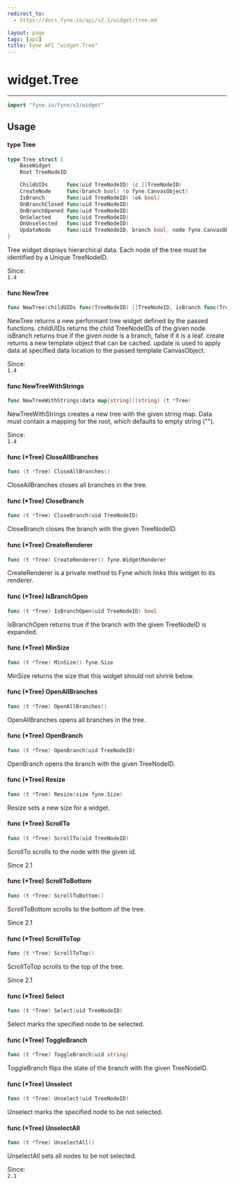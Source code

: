 ```yaml
---
redirect_to:
  - https://docs.fyne.io/api/v2.1/widget/tree.md

layout: page
tags: [api]
title: Fyne API "widget.Tree"
---
```



# widget.Tree
---
```go
import "fyne.io/fyne/v2/widget"
```

## Usage

#### type Tree

```go
type Tree struct {
	BaseWidget
	Root TreeNodeID

	ChildUIDs      func(uid TreeNodeID) (c []TreeNodeID)                     // Return a sorted slice of Children TreeNodeIDs for the given Node TreeNodeID
	CreateNode     func(branch bool) (o fyne.CanvasObject)                   // Return a CanvasObject that can represent a Branch (if branch is true), or a Leaf (if branch is false)
	IsBranch       func(uid TreeNodeID) (ok bool)                            // Return true if the given TreeNodeID represents a Branch
	OnBranchClosed func(uid TreeNodeID)                                      // Called when a Branch is closed
	OnBranchOpened func(uid TreeNodeID)                                      // Called when a Branch is opened
	OnSelected     func(uid TreeNodeID)                                      // Called when the Node with the given TreeNodeID is selected.
	OnUnselected   func(uid TreeNodeID)                                      // Called when the Node with the given TreeNodeID is unselected.
	UpdateNode     func(uid TreeNodeID, branch bool, node fyne.CanvasObject) // Called to update the given CanvasObject to represent the data at the given TreeNodeID
}
```

Tree widget displays hierarchical data. Each node of the tree must be identified by a Unique TreeNodeID.


<div class="since">Since: <code>
1.4</code></div>

#### func  NewTree

```go
func NewTree(childUIDs func(TreeNodeID) []TreeNodeID, isBranch func(TreeNodeID) bool, create func(bool) fyne.CanvasObject, update func(TreeNodeID, bool, fyne.CanvasObject)) *Tree
```
NewTree returns a new performant tree widget defined by the passed functions. childUIDs returns the child TreeNodeIDs of the given node. isBranch returns true if the given node is a branch, false if it is a leaf. create returns a new template object that can be cached. update is used to apply data at specified data location to the passed template CanvasObject.


<div class="since">Since: <code>
1.4</code></div>

#### func  NewTreeWithStrings

```go
func NewTreeWithStrings(data map[string][]string) (t *Tree)
```
NewTreeWithStrings creates a new tree with the given string map. Data must contain a mapping for the root, which defaults to empty string ("").


<div class="since">Since: <code>
1.4</code></div>

#### func (*Tree) CloseAllBranches

```go
func (t *Tree) CloseAllBranches()
```
CloseAllBranches closes all branches in the tree.

#### func (*Tree) CloseBranch

```go
func (t *Tree) CloseBranch(uid TreeNodeID)
```
CloseBranch closes the branch with the given TreeNodeID.

#### func (*Tree) CreateRenderer

```go
func (t *Tree) CreateRenderer() fyne.WidgetRenderer
```
CreateRenderer is a private method to Fyne which links this widget to its renderer.

#### func (*Tree) IsBranchOpen

```go
func (t *Tree) IsBranchOpen(uid TreeNodeID) bool
```
IsBranchOpen returns true if the branch with the given TreeNodeID is expanded.

#### func (*Tree) MinSize

```go
func (t *Tree) MinSize() fyne.Size
```
MinSize returns the size that this widget should not shrink below.

#### func (*Tree) OpenAllBranches

```go
func (t *Tree) OpenAllBranches()
```
OpenAllBranches opens all branches in the tree.

#### func (*Tree) OpenBranch

```go
func (t *Tree) OpenBranch(uid TreeNodeID)
```
OpenBranch opens the branch with the given TreeNodeID.

#### func (*Tree) Resize

```go
func (t *Tree) Resize(size fyne.Size)
```
Resize sets a new size for a widget.

#### func (*Tree) ScrollTo

```go
func (t *Tree) ScrollTo(uid TreeNodeID)
```
ScrollTo scrolls to the node with the given id.

Since 2.1

#### func (*Tree) ScrollToBottom

```go
func (t *Tree) ScrollToBottom()
```
ScrollToBottom scrolls to the bottom of the tree.

Since 2.1

#### func (*Tree) ScrollToTop

```go
func (t *Tree) ScrollToTop()
```
ScrollToTop scrolls to the top of the tree.

Since 2.1

#### func (*Tree) Select

```go
func (t *Tree) Select(uid TreeNodeID)
```
Select marks the specified node to be selected.

#### func (*Tree) ToggleBranch

```go
func (t *Tree) ToggleBranch(uid string)
```
ToggleBranch flips the state of the branch with the given TreeNodeID.

#### func (*Tree) Unselect

```go
func (t *Tree) Unselect(uid TreeNodeID)
```
Unselect marks the specified node to be not selected.

#### func (*Tree) UnselectAll

```go
func (t *Tree) UnselectAll()
```
UnselectAll sets all nodes to be not selected.


<div class="since">Since: <code>
2.1</code></div>
